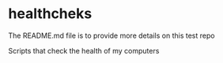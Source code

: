 # healthcheks

The README.md file is to provide more details on this test repo

Scripts that check the health of my computers

